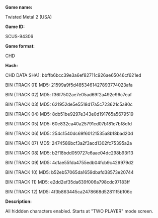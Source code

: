 **Game name:**

Twisted Metal 2 (USA)

**Game ID:**

SCUS-94306

**Game format:**

CHD

**Hash:**

CHD DATA SHA1: bbffb6bcc39e3a6ef82711c926ae65046cf621ed

BIN (TRACK 01) MD5: 21599a9f5d4853461427893774023afa

BIN (TRACK 02) MD5: f36f7502ae7e05ad69f2a492e96c7eaf

BIN (TRACK 03) MD5: 621952de5e5518d17a5c723621c5a80c

BIN (TRACK 04) MD5: 8db51be9297e343e0d191765a5679519

BIN (TRACK 05) MD5: 60e832ca40a25791cd07b181e7bf8dfd

BIN (TRACK 06) MD5: 254c1540dc69f60121535a8b18bad20d

BIN (TRACK 07) MD5: 2474586bcf3a2f3acd1302fc75395a2a

BIN (TRACK 08) MD5: b2f18bdd059727e6aae04dc298b93f13

BIN (TRACK 09) MD5: 4c1ae55fda4755edb04fcb9c429979d2

BIN (TRACK 10) MD5: b52eb57065da1659dbafd38573e20744

BIN (TRACK 11) MD5: e2dd2ef35da639f006a798cdc97183ff

BIN (TRACK 12) MD5: 4f3b863445ca2478668d52811f5b106c

**Description:**

All hiddden characters enabled. Starts at "TWO PLAYER" mode screen.